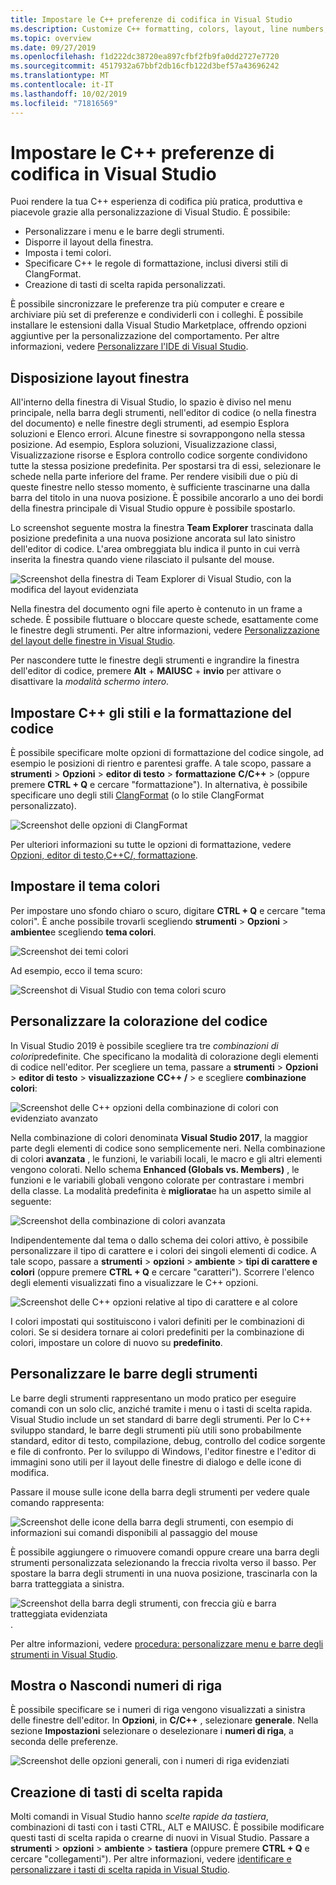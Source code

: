 ```yaml
---
title: Impostare le C++ preferenze di codifica in Visual Studio
ms.description: Customize C++ formatting, colors, layout, line numbers, and menus in the Visual Studio IDE.
ms.topic: overview
ms.date: 09/27/2019
ms.openlocfilehash: f1d222dc38720ea897cfbf2fb9fa0dd2727e7720
ms.sourcegitcommit: 4517932a67bbf2db16cfb122d3bef57a43696242
ms.translationtype: MT
ms.contentlocale: it-IT
ms.lasthandoff: 10/02/2019
ms.locfileid: "71816569"
---
```

# <a name="set-your-c-coding-preferences-in-visual-studio"></a>Impostare le C++ preferenze di codifica in Visual Studio

Puoi rendere la tua C++ esperienza di codifica più pratica, produttiva e piacevole grazie alla personalizzazione di Visual Studio. È possibile:

- Personalizzare i menu e le barre degli strumenti.
- Disporre il layout della finestra.
- Imposta i temi colori.
- Specificare C++ le regole di formattazione, inclusi diversi stili di ClangFormat.
- Creazione di tasti di scelta rapida personalizzati.

È possibile sincronizzare le preferenze tra più computer e creare e archiviare più set di preferenze e condividerli con i colleghi. È possibile installare le estensioni dalla Visual Studio Marketplace, offrendo opzioni aggiuntive per la personalizzazione del comportamento. Per altre informazioni, vedere [Personalizzare l'IDE di Visual Studio](/visualstudio/ide/personalizing-the-visual-studio-ide).

## <a name="arrange-window-layout"></a>Disposizione layout finestra

All'interno della finestra di Visual Studio, lo spazio è diviso nel menu principale, nella barra degli strumenti, nell'editor di codice (o nella finestra del documento) e nelle finestre degli strumenti, ad esempio Esplora soluzioni e Elenco errori. Alcune finestre si sovrappongono nella stessa posizione. Ad esempio, Esplora soluzioni, Visualizzazione classi, Visualizzazione risorse e Esplora controllo codice sorgente condividono tutte la stessa posizione predefinita. Per spostarsi tra di essi, selezionare le schede nella parte inferiore del frame. Per rendere visibili due o più di queste finestre nello stesso momento, è sufficiente trascinarne una dalla barra del titolo in una nuova posizione. È possibile ancorarlo a uno dei bordi della finestra principale di Visual Studio oppure è possibile spostarlo.

Lo screenshot seguente mostra la finestra **Team Explorer** trascinata dalla posizione predefinita a una nuova posizione ancorata sul lato sinistro dell'editor di codice. L'area ombreggiata blu indica il punto in cui verrà inserita la finestra quando viene rilasciato il pulsante del mouse.

![Screenshot della finestra di Team Explorer di Visual Studio, con la modifica del layout evidenziata](media/window-layout-move-team-explorer.png)

Nella finestra del documento ogni file aperto è contenuto in un frame a schede. È possibile fluttuare o bloccare queste schede, esattamente come le finestre degli strumenti. Per altre informazioni, vedere [Personalizzazione del layout delle finestre in Visual Studio](/visualstudio/ide/customizing-window-layouts-in-visual-studio).

Per nascondere tutte le finestre degli strumenti e ingrandire la finestra dell'editor di codice, premere **Alt** + **MAIUSC** + **invio** per attivare o disattivare la *modalità schermo intero*.

## <a name="set-c-coding-styles-and-formatting"></a>Impostare C++ gli stili e la formattazione del codice

È possibile specificare molte opzioni di formattazione del codice singole, ad esempio le posizioni di rientro e parentesi graffe. A tale scopo, passare a **strumenti** > **Opzioni** > **editor di testo** > **formattazione** **C/C++**  > (oppure premere **CTRL + Q** e cercare "formattazione"). In alternativa, è possibile specificare uno degli stili [ClangFormat](https://clang.llvm.org/docs/ClangFormat.html) (o lo stile ClangFormat personalizzato).

![Screenshot delle opzioni di ClangFormat](media/clang-format-ide.png)

Per ulteriori informazioni su tutte le opzioni di formattazione, vedere [Opzioni, editor di testo,C++C/, formattazione](/visualstudio/ide/reference/options-text-editor-c-cpp-formatting).

## <a name="set-the-color-theme"></a>Impostare il tema colori

Per impostare uno sfondo chiaro o scuro, digitare **CTRL + Q** e cercare "tema colori". È anche possibile trovarli scegliendo **strumenti** > **Opzioni** > **ambiente**e scegliendo **tema colori**.

![Screenshot dei temi colori](media/tools-options-color-theme.png)

Ad esempio, ecco il tema scuro:

![Screenshot di Visual Studio con tema colori scuro](media/tools-options-dark-theme.png)

## <a name="customize-code-colorization"></a>Personalizzare la colorazione del codice

In Visual Studio 2019 è possibile scegliere tra tre *combinazioni di colori*predefinite. Che specificano la modalità di colorazione degli elementi di codice nell'editor. Per scegliere un tema, passare a **strumenti** > **Opzioni** > **editor di testo** > **visualizzazione** **CC++ /**  > e scegliere **combinazione colori**:

![Screenshot delle C++ opzioni della combinazione di colori con evidenziato avanzato](media/color-schemes.png)

Nella combinazione di colori denominata **Visual Studio 2017**, la maggior parte degli elementi di codice sono semplicemente neri. Nella combinazione di colori **avanzata** , le funzioni, le variabili locali, le macro e gli altri elementi vengono colorati. Nello schema **Enhanced (Globals vs. Members)** , le funzioni e le variabili globali vengono colorate per contrastare i membri della classe. La modalità predefinita è **migliorata**e ha un aspetto simile al seguente:

![Screenshot della combinazione di colori avanzata](media/color-scheme-enhanced.png)

Indipendentemente dal tema o dallo schema dei colori attivo, è possibile personalizzare il tipo di carattere e i colori dei singoli elementi di codice. A tale scopo, passare a **strumenti** > **opzioni** > **ambiente** > **tipi di carattere e colori** (oppure premere **CTRL + Q** e cercare "caratteri"). Scorrere l'elenco degli elementi visualizzati fino a visualizzare le C++ opzioni.

![Screenshot delle C++ opzioni relative al tipo di carattere e al colore](media/tools-options-cpp-colors.png)

I colori impostati qui sostituiscono i valori definiti per le combinazioni di colori. Se si desidera tornare ai colori predefiniti per la combinazione di colori, impostare un colore di nuovo su **predefinito**.

## <a name="customize-the-toolbars"></a>Personalizzare le barre degli strumenti

Le barre degli strumenti rappresentano un modo pratico per eseguire comandi con un solo clic, anziché tramite i menu o i tasti di scelta rapida. Visual Studio include un set standard di barre degli strumenti. Per lo C++ sviluppo standard, le barre degli strumenti più utili sono probabilmente standard, editor di testo, compilazione, debug, controllo del codice sorgente e file di confronto. Per lo sviluppo di Windows, l'editor finestre e l'editor di immagini sono utili per il layout delle finestre di dialogo e delle icone di modifica.

Passare il mouse sulle icone della barra degli strumenti per vedere quale comando rappresenta:

![Screenshot delle icone della barra degli strumenti, con esempio di informazioni sui comandi disponibili al passaggio del mouse](media/toolbar-mouse-hover.png)

È possibile aggiungere o rimuovere comandi oppure creare una barra degli strumenti personalizzata selezionando la freccia rivolta verso il basso. Per spostare la barra degli strumenti in una nuova posizione, trascinarla con la barra tratteggiata a sinistra.

![Screenshot della barra degli strumenti, con freccia giù e barra tratteggiata evidenziata](media/toolbar-move-edit.png).

Per altre informazioni, vedere [procedura: personalizzare menu e barre degli strumenti in Visual Studio](/visualstudio/ide/how-to-customize-menus-and-toolbars-in-visual-studio).

## <a name="show-or-hide-line-numbers"></a>Mostra o Nascondi numeri di riga

È possibile specificare se i numeri di riga vengono visualizzati a sinistra delle finestre dell'editor. In **Opzioni**, in **C/C++** , selezionare **generale**. Nella sezione **Impostazioni** selezionare o deselezionare i **numeri di riga**, a seconda delle preferenze.

![Screenshot delle opzioni generali, con i numeri di riga evidenziati](media/tools-options-line-numbers.png)

## <a name="create-keyboard-shortcuts"></a>Creazione di tasti di scelta rapida

Molti comandi in Visual Studio hanno *scelte rapide da tastiera*, combinazioni di tasti con i tasti CTRL, ALT e MAIUSC. È possibile modificare questi tasti di scelta rapida o crearne di nuovi in Visual Studio. Passare a **strumenti** > **opzioni** > **ambiente** > **tastiera** (oppure premere **CTRL + Q** e cercare "collegamenti"). Per altre informazioni, vedere [identificare e personalizzare i tasti di scelta rapida in Visual Studio](/visualstudio/ide/identifying-and-customizing-keyboard-shortcuts-in-visual-studio).
